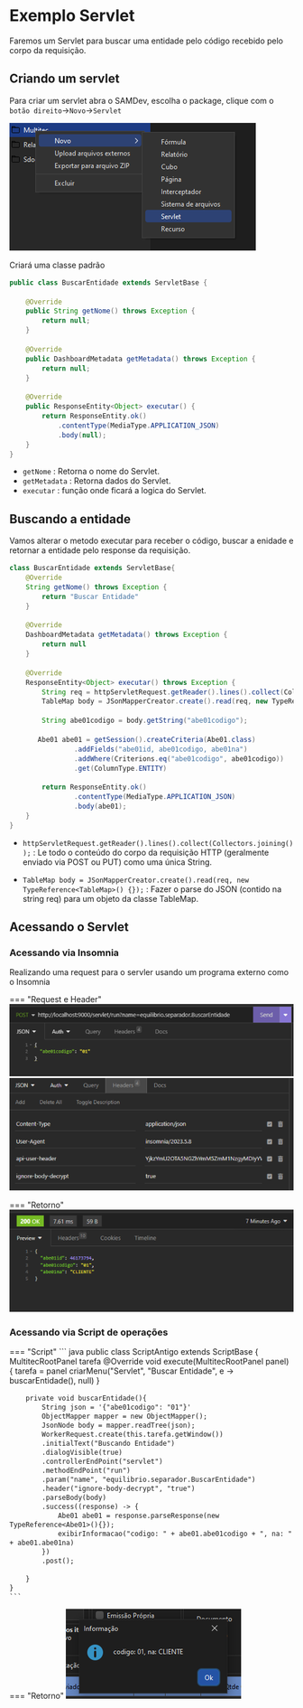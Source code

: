 # Exemplo Servlet

Faremos um Servlet para buscar uma entidade pelo código recebido pelo corpo da requisição.

## Criando um servlet

Para criar um servlet abra o SAMDev, escolha o package, clique com o `botão direito`->`Novo`->`Servlet`

![Criando servlet](../img/Criando-servlet.png "criando-servlet")

Criará uma classe padrão

``` java
public class BuscarEntidade extends ServletBase {
	
	@Override
	public String getNome() throws Exception {
		return null;
	}

	@Override
	public DashboardMetadata getMetadata() throws Exception {
		return null;
	}

	@Override
	public ResponseEntity<Object> executar() {
		return ResponseEntity.ok()
			.contentType(MediaType.APPLICATION_JSON)
			.body(null);
	}
}
```

- `getNome` : Retorna o nome do Servlet.
- `getMetadata` : Retorna dados do Servlet.
- `executar` : função onde ficará a logica do Servlet.

## Buscando a entidade

Vamos alterar o metodo executar para receber o código, buscar a enidade e retornar a entidade pelo response da requisição.

``` java
class BuscarEntidade extends ServletBase{
    @Override
    String getNome() throws Exception {
        return "Buscar Entidade"
    }

    @Override
    DashboardMetadata getMetadata() throws Exception {
        return null
    }

    @Override
    ResponseEntity<Object> executar() throws Exception {
        String req = httpServletRequest.getReader().lines().collect(Collectors.joining());
        TableMap body = JSonMapperCreator.create().read(req, new TypeReference<TableMap>() {});

        String abe01codigo = body.getString("abe01codigo");
	   
	   Abe01 abe01 = getSession().createCriteria(Abe01.class)
                .addFields("abe01id, abe01codigo, abe01na")
                .addWhere(Criterions.eq("abe01codigo", abe01codigo))
                .get(ColumnType.ENTITY)

        return ResponseEntity.ok()
                .contentType(MediaType.APPLICATION_JSON)
                .body(abe01);
    }
}
```

- `httpServletRequest.getReader().lines().collect(Collectors.joining());` : Le todo o conteúdo do corpo da requisição HTTP (geralmente enviado via POST ou PUT) como uma única String. 

- `TableMap body = JSonMapperCreator.create().read(req, new TypeReference<TableMap>() {});` : Fazer o parse do JSON (contido na string req) para um objeto da classe TableMap.

## Acessando o Servlet

### Acessando via Insomnia

Realizando uma request para o servler usando um programa externo como o Insomnia

=== "Request e Header"
    ![Request insomnia](../img/request-insomnia.png "request-servlet")
    ![Headers insomnia](../img/request-header-insomnia.png "request-header-servlet")

=== "Retorno"
    ![Response insomnia](../img/response-insomnia.png "response-servlet")

### Acessando via Script de operações

=== "Script"
    ``` java
    public class ScriptAntigo extends ScriptBase {
        MultitecRootPanel tarefa
        @Override
        void execute(MultitecRootPanel panel) {
            tarefa = panel
            criarMenu("Servlet", "Buscar Entidade", e -> buscarEntidade(), null)
        }

        private void buscarEntidade(){
            String json = '{"abe01codigo": "01"}'
            ObjectMapper mapper = new ObjectMapper();
            JsonNode body = mapper.readTree(json);
            WorkerRequest.create(this.tarefa.getWindow())
            .initialText("Buscando Entidade")
            .dialogVisible(true)
            .controllerEndPoint("servlet")
            .methodEndPoint("run")
            .param("name", "equilibrio.separador.BuscarEntidade")
            .header("ignore-body-decrypt", "true")
            .parseBody(body)
            .success((response) -> {
                Abe01 abe01 = response.parseResponse(new TypeReference<Abe01>(){});
                exibirInformacao("codigo: " + abe01.abe01codigo + ", na: " + abe01.abe01na)
            })
            .post();

        }
    }
    ```

=== "Retorno"
    ![Response script](../img/response-script.png "response-script")